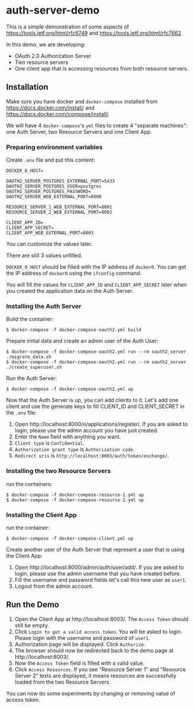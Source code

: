 # auth-server-demo

This is a simple demonstration of some aspects of https://tools.ietf.org/html/rfc6749 and https://tools.ietf.org/html/rfc7662.

In this demo, we are developing:
- OAuth 2.0 Authorization Server
- Two resource servers
- One client app that is accessing resources from both resource servers.

## Installation

Make sure you have docker and `docker-compose` installed from https://docs.docker.com/install/ and https://docs.docker.com/compose/install/.

We will have 4 `docker-compose`'s `yml` files to create 4 "separate machines": one Auth Server, two Resource Servers and one Client App.

### Preparing environment variables

Create `.env` file and put this content:
```
DOCKER_0_HOST=

OAUTH2_SERVER_POSTGRES_EXTERNAL_PORT=5433
OAUTH2_SERVER_POSTGRES_USER=postgres
OAUTH2_SERVER_POSTGRES_PASSWORD=
OAUTH2_SERVER_WEB_EXTERNAL_PORT=8000

RESOURCE_SERVER_1_WEB_EXTERNAL_PORT=8001
RESOURCE_SERVER_2_WEB_EXTERNAL_PORT=8002

CLIENT_APP_ID=
CLIENT_APP_SECRET=
CLIENT_APP_WEB_EXTERNAL_PORT=8003
```

You can customize the values later.

There are still 3 values unfilled.

`DOCKER_0_HOST` should be filled with the IP address of `docker0`. You can get the
IP address of `docker0` using the `ifconfig` command.

You will fill the values for `CLIENT_APP_ID` and `CLIENT_APP_SECRET` later when you created the application data on the Auth Server.

### Installing the Auth Server

Build the container:
```
$ docker-compose -f docker-compose-oauth2.yml build
```

Prepare initial data and create an admin user of the Auth User:
```
$ docker-compose -f docker-compose-oauth2.yml run --rm oauth2_server ./migrate_data.sh
$ docker-compose -f docker-compose-oauth2.yml run --rm oauth2_server ./create_superuser.sh
```

Run the Auth Server:
```
$ docker-compose -f docker-compose-oauth2.yml up
```

Now that the Auth Server is up, you can add clients to it. Let's add one client and use the generate keys to fill
CLIENT_ID and CLIENT_SECRET in the `.env` file:
1. Open http://localhost:8000/o/applications/register/. If you are asked to login, please use the admin account you have just created.
2. Enter the `Name` field with anything you want.
3. `Client type` is `Confidential`.
4. `Authorization grant type` is `Authorization code`.
5. `Redirect uris` is `http://localhost:8003/auth/token/exchange/`.

### Installing the two Resource Servers

run the containers:
```
$ docker-compose -f docker-compose-resource-1.yml up
$ docker-compose -f docker-compose-resource-2.yml up
```

### Installing the Client App

run the container:
```
$ docker-compose -f docker-compose-client.yml up
```

Create another user of the Auth Server that represent a user that is using the Client App:
1. Open http://localhost:8000/admin/auth/user/add/. If you are asked to login, please use the admin username that you have created before.
2. Fill the username and password fields let's call this new user as `user1`.
3. Logout from the admin account.

## Run the Demo

1. Open the Client App at http://localhost:8003/. The `Access Token` should still be empty.
2. Click `Login to get a valid access token`. You will be asked to login. Please login with the username and password of `user1`.
3. Authorization page will be displayed. Click `Authorize`.
4. The browser should now be redirected back to the demo page at http://localhost:8003/.
5. Now the `Access Token` field is filled with a valid value.
6. Click `Access Resources`. If you see "Resource Server 1" and "Resource Server 2" texts are displayed, it means resources
   are successfully loaded from the two Resource Servers.

You can now do some experiments by changing or removing value of access token.

